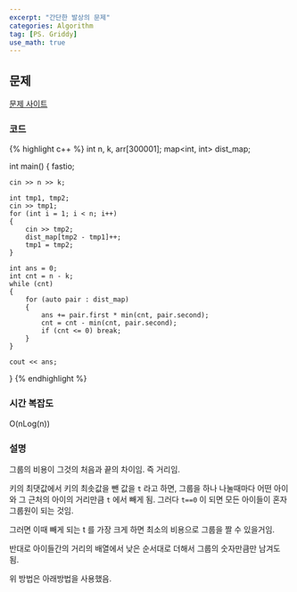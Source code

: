 ```yaml
---
excerpt: "간단한 발상의 문제"
categories: Algorithm
tag: [PS. Griddy]
use_math: true
---
```

## 문제

[문제 사이트](https://www.acmicpc.net/problem/13164)

### 코드

{% highlight c++ %}
int n, k, arr[300001];
map<int, int> dist_map;

int main()
{
	fastio;

	cin >> n >> k;
	
	int tmp1, tmp2;
	cin >> tmp1;
	for (int i = 1; i < n; i++)
	{
		cin >> tmp2;
		dist_map[tmp2 - tmp1]++;
		tmp1 = tmp2;
	}
	
	int ans = 0;
	int cnt = n - k;
	while (cnt)
	{
		for (auto pair : dist_map)
		{
			ans += pair.first * min(cnt, pair.second);
			cnt = cnt - min(cnt, pair.second);
			if (cnt <= 0) break;
		}
	}
	
	cout << ans;
}
{% endhighlight %}

### 시간 복잡도

O(nLog(n))

### 설명

그룹의 비용이 그것의 처음과 끝의 차이임. 즉 거리임.

키의 최댓값에서 키의 최솟값을 뺀 값을 ```t``` 라고 하면, 그룹을 하나 나눌때마다 어떤 아이와 그 근처의 아이의 거리만큼 ```t``` 에서 빼게 됨. 그러다 ```t==0``` 이 되면 모든 아이들이 혼자 그룹원이 되는 것임.

그러면 이때 빼게 되는 t 를 가장 크게 하면 최소의 비용으로 그룹을 짤 수 있을거임.

반대로 아이들간의 거리의 배열에서 낮은 순서대로 더해서 그룹의 숫자만큼만 남겨도 됨.

위 방법은 아래방법을 사용했음.
